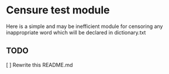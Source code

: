 # Censure test module

Here is a simple and may be inefficient module for censoring any inappropriate word which will be declared in dictionary.txt



## TODO
[ ] Rewrite this README.md